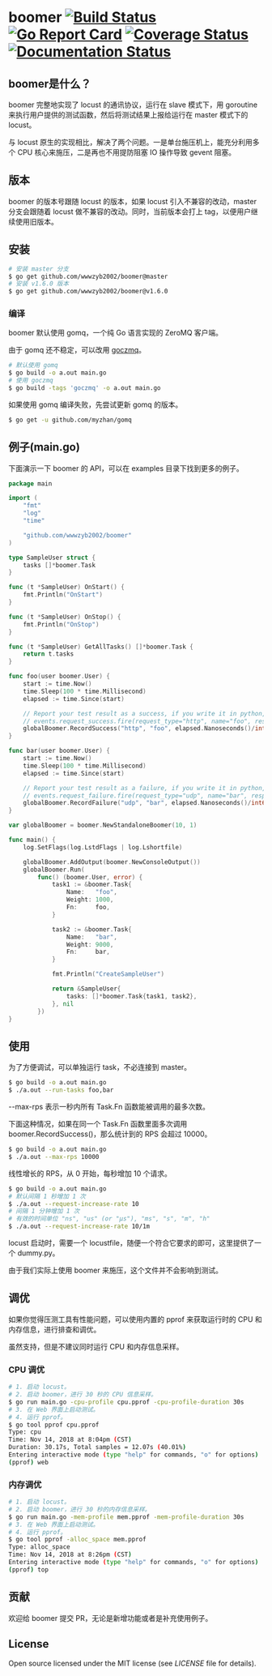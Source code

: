 # boomer [![Build Status](https://github.com/wwwzyb2002/boomer/actions/workflows/unittest.yml/badge.svg)](https://github.com/wwwzyb2002/boomer/actions) [![Go Report Card](https://goreportcard.com/badge/github.com/wwwzyb2002/boomer)](https://goreportcard.com/report/github.com/wwwzyb2002/boomer) [![Coverage Status](https://codecov.io/gh/wwwzyb2002/boomer/branch/master/graph/badge.svg)](https://codecov.io/gh/wwwzyb2002/boomer) [![Documentation Status](https://readthedocs.org/projects/boomer/badge/?version=latest)](https://boomer.readthedocs.io/en/latest/?badge=latest)

## boomer是什么？

boomer 完整地实现了 locust 的通讯协议，运行在 slave 模式下，用 goroutine 来执行用户提供的测试函数，然后将测试结果上报给运行在 master 模式下的 locust。

与 locust 原生的实现相比，解决了两个问题。一是单台施压机上，能充分利用多个 CPU 核心来施压，二是再也不用提防阻塞 IO 操作导致 gevent 阻塞。

## 版本

boomer 的版本号跟随 locust 的版本，如果 locust 引入不兼容的改动，master 分支会跟随着 locust 做不兼容的改动。同时，当前版本会打上 tag，以便用户继续使用旧版本。

## 安装

```bash
# 安装 master 分支
$ go get github.com/wwwzyb2002/boomer@master
# 安装 v1.6.0 版本
$ go get github.com/wwwzyb2002/boomer@v1.6.0
```

### 编译
boomer 默认使用 gomq，一个纯 Go 语言实现的 ZeroMQ 客户端。

由于 gomq 还不稳定，可以改用 [goczmq](https://github.com/zeromq/goczmq)。

```bash
# 默认使用 gomq
$ go build -o a.out main.go
# 使用 goczmq
$ go build -tags 'goczmq' -o a.out main.go
```

如果使用 gomq 编译失败，先尝试更新 gomq 的版本。

```bash
$ go get -u github.com/myzhan/gomq
```

## 例子(main.go)
下面演示一下 boomer 的 API，可以在 examples 目录下找到更多的例子。

```go
package main

import (
	"fmt"
	"log"
	"time"

	"github.com/wwwzyb2002/boomer"
)

type SampleUser struct {
	tasks []*boomer.Task
}

func (t *SampleUser) OnStart() {
	fmt.Println("OnStart")
}

func (t *SampleUser) OnStop() {
	fmt.Println("OnStop")
}

func (t *SampleUser) GetAllTasks() []*boomer.Task {
	return t.tasks
}

func foo(user boomer.User) {
	start := time.Now()
	time.Sleep(100 * time.Millisecond)
	elapsed := time.Since(start)

	// Report your test result as a success, if you write it in python, it will looks like this
	// events.request_success.fire(request_type="http", name="foo", response_time=100, response_length=10)
	globalBoomer.RecordSuccess("http", "foo", elapsed.Nanoseconds()/int64(time.Millisecond), int64(10))
}

func bar(user boomer.User) {
	start := time.Now()
	time.Sleep(100 * time.Millisecond)
	elapsed := time.Since(start)

	// Report your test result as a failure, if you write it in python, it will looks like this
	// events.request_failure.fire(request_type="udp", name="bar", response_time=100, exception=Exception("udp error"))
	globalBoomer.RecordFailure("udp", "bar", elapsed.Nanoseconds()/int64(time.Millisecond), "udp error")
}

var globalBoomer = boomer.NewStandaloneBoomer(10, 1)

func main() {
	log.SetFlags(log.LstdFlags | log.Lshortfile)

	globalBoomer.AddOutput(boomer.NewConsoleOutput())
	globalBoomer.Run(
		func() (boomer.User, error) {
			task1 := &boomer.Task{
				Name:   "foo",
				Weight: 1000,
				Fn:     foo,
			}

			task2 := &boomer.Task{
				Name:   "bar",
				Weight: 9000,
				Fn:     bar,
			}

			fmt.Println("CreateSampleUser")

			return &SampleUser{
				tasks: []*boomer.Task{task1, task2},
			}, nil
		})
}
```

## 使用

为了方便调试，可以单独运行 task，不必连接到 master。

```bash
$ go build -o a.out main.go
$ ./a.out --run-tasks foo,bar
```

--max-rps 表示一秒内所有 Task.Fn 函数能被调用的最多次数。

下面这种情况，如果在同一个 Task.Fn 函数里面多次调用 boomer.RecordSuccess()，那么统计到的 RPS 会超过 10000。

```bash
$ go build -o a.out main.go
$ ./a.out --max-rps 10000
```

线性增长的 RPS，从 0 开始，每秒增加 10 个请求。

```bash
$ go build -o a.out main.go
# 默认间隔 1 秒增加 1 次
$ ./a.out --request-increase-rate 10
# 间隔 1 分钟增加 1 次
# 有效的时间单位 "ns", "us" (or "µs"), "ms", "s", "m", "h"
$ ./a.out --request-increase-rate 10/1m
```

locust 启动时，需要一个 locustfile，随便一个符合它要求的即可，这里提供了一个 dummy.py。

由于我们实际上使用 boomer 来施压，这个文件并不会影响到测试。

## 调优

如果你觉得压测工具有性能问题，可以使用内置的 pprof 来获取运行时的 CPU 和内存信息，进行排查和调优。

虽然支持，但是不建议同时运行 CPU 和内存信息采样。

### CPU 调优

```bash
# 1. 启动 locust。
# 2. 启动 boomer，进行 30 秒的 CPU 信息采样。
$ go run main.go -cpu-profile cpu.pprof -cpu-profile-duration 30s
# 3. 在 Web 界面上启动测试。
# 4. 运行 pprof。
$ go tool pprof cpu.pprof
Type: cpu
Time: Nov 14, 2018 at 8:04pm (CST)
Duration: 30.17s, Total samples = 12.07s (40.01%)
Entering interactive mode (type "help" for commands, "o" for options)
(pprof) web
```

### 内存调优

```bash
# 1. 启动 locust。
# 2. 启动 boomer，进行 30 秒的内存信息采样。
$ go run main.go -mem-profile mem.pprof -mem-profile-duration 30s
# 3. 在 Web 界面上启动测试。
# 4. 运行 pprof。
$ go tool pprof -alloc_space mem.pprof
Type: alloc_space
Time: Nov 14, 2018 at 8:26pm (CST)
Entering interactive mode (type "help" for commands, "o" for options)
(pprof) top
```

## 贡献

欢迎给 boomer 提交 PR，无论是新增功能或者是补充使用例子。

## License

Open source licensed under the MIT license (see _LICENSE_ file for details).
